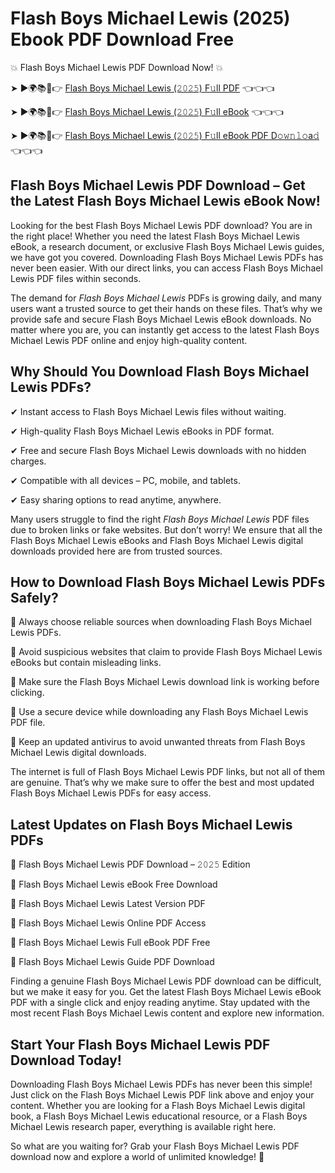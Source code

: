 # Flash Boys Michael Lewis (2025) Ebook PDF Download Free

💥 Flash Boys Michael Lewis PDF Download Now! 💥

➤ ►🌍📚📱👉 [Flash Boys Michael Lewis (𝟸𝟶𝟸𝟻) F𝚞ll PDF](https://getpdf.xyz/flash-boys-michael-lewis) 👈👈👈


➤ ►🌍📚📱👉 [Flash Boys Michael Lewis (𝟸𝟶𝟸𝟻) F𝚞ll eBook](https://getpdf.xyz/flash-boys-michael-lewis) 👈👈👈


➤ ►🌍📚📱👉 [Flash Boys Michael Lewis (𝟸𝟶𝟸𝟻) F𝚞ll eBook PDF D𝚘𝚠𝚗𝚕𝚘a𝚍](https://getpdf.xyz/flash-boys-michael-lewis) 👈👈👈


## Flash Boys Michael Lewis PDF Download – Get the Latest Flash Boys Michael Lewis eBook Now!

Looking for the best Flash Boys Michael Lewis PDF download? You are in the right place! Whether you need the latest Flash Boys Michael Lewis eBook, a research document, or exclusive Flash Boys Michael Lewis guides, we have got you covered. Downloading Flash Boys Michael Lewis PDFs has never been easier. With our direct links, you can access Flash Boys Michael Lewis PDF files within seconds.

The demand for *Flash Boys Michael Lewis* PDFs is growing daily, and many users want a trusted source to get their hands on these files. That’s why we provide safe and secure Flash Boys Michael Lewis eBook downloads. No matter where you are, you can instantly get access to the latest Flash Boys Michael Lewis PDF online and enjoy high-quality content.

## Why Should You Download Flash Boys Michael Lewis PDFs?

✔ Instant access to Flash Boys Michael Lewis files without waiting.

✔ High-quality Flash Boys Michael Lewis eBooks in PDF format.

✔ Free and secure Flash Boys Michael Lewis downloads with no hidden charges.

✔ Compatible with all devices – PC, mobile, and tablets.

✔ Easy sharing options to read anytime, anywhere.

Many users struggle to find the right *Flash Boys Michael Lewis* PDF files due to broken links or fake websites. But don’t worry! We ensure that all the Flash Boys Michael Lewis eBooks and Flash Boys Michael Lewis digital downloads provided here are from trusted sources.

## How to Download Flash Boys Michael Lewis PDFs Safely?

📌 Always choose reliable sources when downloading Flash Boys Michael Lewis PDFs.

📌 Avoid suspicious websites that claim to provide Flash Boys Michael Lewis eBooks but contain misleading links.

📌 Make sure the Flash Boys Michael Lewis download link is working before clicking.

📌 Use a secure device while downloading any Flash Boys Michael Lewis PDF file.

📌 Keep an updated antivirus to avoid unwanted threats from Flash Boys Michael Lewis digital downloads.

The internet is full of Flash Boys Michael Lewis PDF links, but not all of them are genuine. That’s why we make sure to offer the best and most updated Flash Boys Michael Lewis PDFs for easy access.

## Latest Updates on Flash Boys Michael Lewis PDFs

🔹 Flash Boys Michael Lewis PDF Download – 𝟸𝟶𝟸𝟻 Edition

🔹 Flash Boys Michael Lewis eBook Free Download

🔹 Flash Boys Michael Lewis Latest Version PDF

🔹 Flash Boys Michael Lewis Online PDF Access

🔹 Flash Boys Michael Lewis Full eBook PDF Free

🔹 Flash Boys Michael Lewis Guide PDF Download

Finding a genuine Flash Boys Michael Lewis PDF download can be difficult, but we make it easy for you. Get the latest Flash Boys Michael Lewis eBook PDF with a single click and enjoy reading anytime. Stay updated with the most recent Flash Boys Michael Lewis content and explore new information.

## Start Your Flash Boys Michael Lewis PDF Download Today!

Downloading Flash Boys Michael Lewis PDFs has never been this simple! Just click on the Flash Boys Michael Lewis PDF link above and enjoy your content. Whether you are looking for a Flash Boys Michael Lewis digital book, a Flash Boys Michael Lewis educational resource, or a Flash Boys Michael Lewis research paper, everything is available right here.

So what are you waiting for? Grab your Flash Boys Michael Lewis PDF download now and explore a world of unlimited knowledge! 🚀